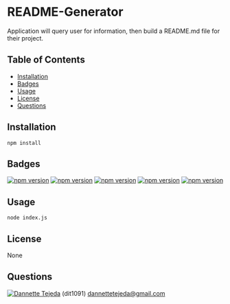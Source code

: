 # README-Generator

Application will query user for information, then build a README.md file for their project.
## Table of Contents 
* [Installation](#installation) 
* [Badges](#badges) 
* [Usage](#usage) 
* [License](#license) 
* [Questions](#questions) 


## Installation 
 `npm install` 


## Badges 
[![npm version](https://badge.fury.io/js/axios.svg)](https://badge.fury.io/js/axios) 
[![npm version](https://badge.fury.io/js/dotenv.svg)](https://badge.fury.io/js/dotenv) 
[![npm version](https://badge.fury.io/js/fs.svg)](https://badge.fury.io/js/fs) 
[![npm version](https://badge.fury.io/js/inquirer.svg)](https://badge.fury.io/js/inquirer) 
[![npm version](https://badge.fury.io/js/util.svg)](https://badge.fury.io/js/util) 


## Usage 
 `node index.js` 


## License 
 None 


## Questions 
[![Dannette Tejeda](https://ibb.co/VBF6bG3)](https://ibb.co/VBF6bG3) (dit1091)  [dannettetejeda@gmail.com](mailto:dannettetejeda@gmail.com)
